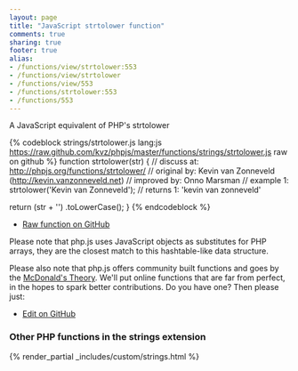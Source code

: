 ```yaml
---
layout: page
title: "JavaScript strtolower function"
comments: true
sharing: true
footer: true
alias:
- /functions/view/strtolower:553
- /functions/view/strtolower
- /functions/view/553
- /functions/strtolower:553
- /functions/553
---
```

<!-- Generated by Rakefile:build -->
A JavaScript equivalent of PHP's strtolower

{% codeblock strings/strtolower.js lang:js https://raw.github.com/kvz/phpjs/master/functions/strings/strtolower.js raw on github %}
function strtolower(str) {
  //  discuss at: http://phpjs.org/functions/strtolower/
  // original by: Kevin van Zonneveld (http://kevin.vanzonneveld.net)
  // improved by: Onno Marsman
  //   example 1: strtolower('Kevin van Zonneveld');
  //   returns 1: 'kevin van zonneveld'

  return (str + '')
    .toLowerCase();
}
{% endcodeblock %}

 - [Raw function on GitHub](https://github.com/kvz/phpjs/blob/master/functions/strings/strtolower.js)

Please note that php.js uses JavaScript objects as substitutes for PHP arrays, they are 
the closest match to this hashtable-like data structure. 

Please also note that php.js offers community built functions and goes by the 
[McDonald's Theory](https://medium.com/what-i-learned-building/9216e1c9da7d). We'll put online 
functions that are far from perfect, in the hopes to spark better contributions. 
Do you have one? Then please just: 

 - [Edit on GitHub](https://github.com/kvz/phpjs/edit/master/functions/strings/strtolower.js)


### Other PHP functions in the strings extension
{% render_partial _includes/custom/strings.html %}
